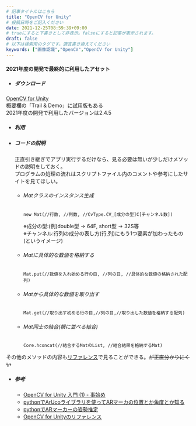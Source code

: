 ```yaml
---
# 記事タイトルはこちら
title: "OpenCV for Unity"
# 投稿日時をご記入ください
date: 2021-12-25T08:59:39+09:00
# trueにすると下書きとして非表示。falseにすると記事が表示されます。
draft: false
# 以下は検索用のタグです。適宜書き換えてください
keywords: ["画像認識","OpenCV","OpenCV for Unity"]
---
```


#### 2021年度の開発で最終的に利用したアセット
- ##### ダウンロード
[OpenCV for Unity](https://assetstore.unity.com/packages/tools/integration/opencv-for-unity-21088?locale=ja-JP)<br>
概要欄の「Trail & Demo」に試用版もある  
2021年度の開発で利用したバージョンは2.4.5
- ##### 利用

- ##### コードの説明
    正直引き継ぎでアプリ実行するだけなら、見る必要は無いが少しだけメソッドの説明をしておく。  
    プログラムの処理の流れはスクリプトファイル内のコメントや参考にしたサイトを見てほしい。
    - ###### Matクラスのインスタンス生成
        ```
        new Mat(//行数, //列数, //CvType.CV_[成分の型]C[チャンネル数])
        ```
        ※成分の型:(例)double型 → 64F, short型 → 32S等  
        ※チャンネル:行列の成分の表し方(行,列)にもう1つ要素が加わったもの(というイメージ)
    - ###### Matに具体的な数値を格納する
        ```
        Mat.put(//数値を入れ始める行の目, //列の目, //具体的な数値の格納された配列)
        ```
    - ###### Matから具体的な数値を取り出す
        ```
        Mat.get(//取り出す初める行の目,//列の目,//取り出した数値を格納する配列)
        ```
    - ###### Mat同士の結合(横に並べる結合)
        ```
        Core.hconcat(//結合するMatのList, //結合結果を格納するMat)
        ```

その他のメソッドの内容も[リファレンス](https://enoxsoftware.github.io/OpenCVForUnity/3.0.0/doc/html/namespace_open_c_v_for_unity.html)で見ることができる。~~が正直分かりにくい~~

- ##### 参考
    - [OpenCV for Unity 入門 (1) - 事始め](https://note.com/npaka/n/n0148bca896aa)
    - [pythonでArUcoライブラリを使ってARマーカの位置とか角度とか知る](https://sgrsn1711.hatenablog.com/entry/2018/02/15/224615)
    - [pythonでARマーカーの姿勢推定](https://qiita.com/ReoNagai/items/a8fdee89b1686ec31d10)
    - [OpenCV for Unityのリファレンス](https://enoxsoftware.github.io/OpenCVForUnity/3.0.0/doc/html/namespace_open_c_v_for_unity.html)